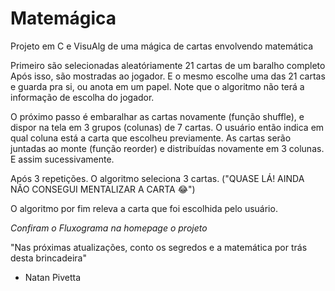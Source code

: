 # Matemágica
Projeto em C e VisuAlg de uma mágica de cartas envolvendo matemática


Primeiro são selecionadas aleatóriamente 21 cartas de um baralho completo
Após isso, são mostradas ao jogador. E o mesmo escolhe uma das 21 cartas e guarda pra si, ou anota em um papel. 
Note que o algoritmo não terá a informação de escolha do jogador.

O próximo passo é embaralhar as cartas novamente (função shuffle), e dispor na tela em 3 grupos (colunas) de 7 cartas.
O usuário então indica em qual coluna está a carta que escolheu previamente.
As cartas serão juntadas ao monte (função reorder) e distribuídas novamente em 3 colunas.
E assim sucessivamente.

Após 3 repetições. O algoritmo seleciona 3 cartas. ("QUASE LÁ! AINDA NÃO CONSEGUI MENTALIZAR A CARTA 😂")

O algoritmo por fim releva a carta que foi escolhida pelo usuário.

*Confiram o Fluxograma na homepage o projeto*



"Nas próximas atualizações, conto os segredos e a matemática por trás desta brincadeira"

- Natan Pivetta
